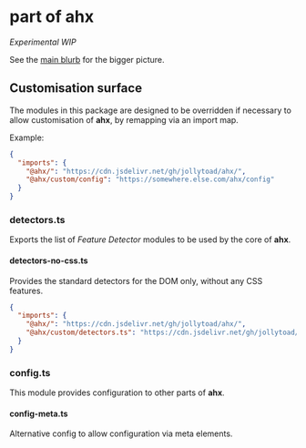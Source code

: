 # part of ahx

_Experimental WIP_

See the [main blurb](https://github.com/jollytoad/ahx) for the bigger picture.

## Customisation surface

The modules in this package are designed to be overridden if necessary to allow
customisation of **ahx**, by remapping via an import map.

Example:

```json
{
  "imports": {
    "@ahx/": "https://cdn.jsdelivr.net/gh/jollytoad/ahx/",
    "@ahx/custom/config": "https://somewhere.else.com/ahx/config"
  }
}
```

### detectors.ts

Exports the list of _Feature Detector_ modules to be used by the core of
**ahx**.

#### detectors-no-css.ts

Provides the standard detectors for the DOM only, without any CSS features.

```json
{
  "imports": {
    "@ahx/": "https://cdn.jsdelivr.net/gh/jollytoad/ahx/",
    "@ahx/custom/detectors.ts": "https://cdn.jsdelivr.net/gh/jollytoad/ahx/custom/detectors-no-css.ts"
  }
}
```

### config.ts

This module provides configuration to other parts of **ahx**.

#### config-meta.ts

Alternative config to allow configuration via meta elements.

